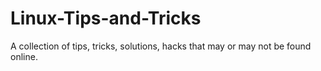 # Linux-Tips-and-Tricks
A collection of tips, tricks, solutions, hacks that may or may not be found online. 
